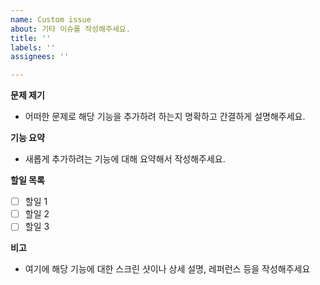 ```yaml
---
name: Custom issue
about: 기타 이슈를 작성해주세요.
title: ''
labels: ''
assignees: ''

---
```


**문제 제기**
- 어떠한 문제로 해당 기능을 추가하려 하는지 명확하고 간결하게 설명해주세요.

**기능 요약**
- 새롭게 추가하려는 기능에 대해 요약해서 작성해주세요.

**할일 목록**
- [ ]  할일 1
- [ ]  할일 2
- [ ]  할일 3

**비고**
- 여기에 해당 기능에 대한 스크린 샷이나 상세 설명, 레퍼런스 등을 작성해주세요
